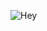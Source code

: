 ![Hey](https://raw.githubusercontent.com/The-Redux-Portfolio/react-counter-with-connect/master/src/assets/images/app-screenshot.png?token=GHSAT0AAAAAACQT346XZWJ2KWN23QPPM6PKZRDRCTQ)
